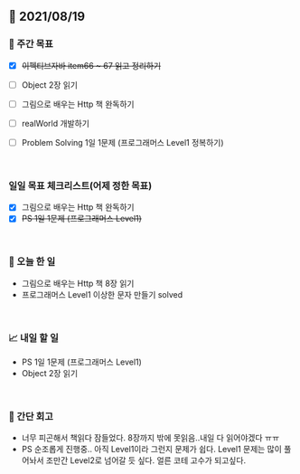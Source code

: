 ## 📅 2021/08/19


### 👏 주간 목표
- [x] ~~이펙티브자바 item66 ~ 67 읽고 정리하기~~
- [ ] Object 2장 읽기
- [ ] 그림으로 배우는 Http 책 완독하기
- [ ] realWorld 개발하기
- [ ] Problem Solving 1일 1문제 (프로그래머스 Level1 정복하기)


<br/>

### 일일 목표 체크리스트(어제 정한 목표)

- [x] 그림으로 배우는 Http 책 완독하기
- [x] ~~PS 1일 1문제 (프로그래머스 Level1)~~

<br/>

### 💯 오늘 한 일

- 그림으로 배우는 Http 책 8장 읽기
- 프로그래머스 Level1 이상한 문자 만들기 solved
  
<br/>

### 📈 내일 할 일

- PS 1일 1문제 (프로그래머스 Level1)
- Object 2장 읽기

<br/>

### 🤔 간단 회고

- 너무 피곤해서 책읽다 잠들었다. 8장까지 밖에 못읽음..내일 다 읽어야겠다 ㅠㅠ
- PS 순조롭게 진행중.. 아직 Level1이라 그런지 문제가 쉽다. Level1 문제는 많이 풀어놔서
조만간 Level2로 넘어갈 듯 싶다. 얼른 코테 고수가 되고싶다.


